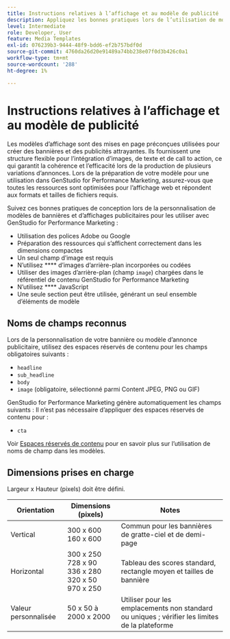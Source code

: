 ```yaml
---
title: Instructions relatives à l’affichage et au modèle de publicité
description: Appliquez les bonnes pratiques lors de l’utilisation de modèles d’affichage et de bannières avec Adobe GenStudio for Performance Marketing.
level: Intermediate
role: Developer, User
feature: Media Templates
exl-id: 076239b3-9444-48f9-bdd6-ef2b757bdf0d
source-git-commit: 4760da26d20e91489a74bb238e07f0d3b426c0a1
workflow-type: tm+mt
source-wordcount: '288'
ht-degree: 1%

---
```


# Instructions relatives à l’affichage et au modèle de publicité

Les modèles d’affichage sont des mises en page préconçues utilisées pour créer des bannières et des publicités attrayantes. Ils fournissent une structure flexible pour l’intégration d’images, de texte et de call to action, ce qui garantit la cohérence et l’efficacité lors de la production de plusieurs variations d’annonces. Lors de la préparation de votre modèle pour une utilisation dans GenStudio for Performance Marketing, assurez-vous que toutes les ressources sont optimisées pour l’affichage web et répondent aux formats et tailles de fichiers requis.

Suivez ces bonnes pratiques de conception lors de la personnalisation de modèles de bannières et d’affichages publicitaires pour les utiliser avec GenStudio for Performance Marketing :

- Utilisation des polices Adobe ou Google
- Préparation des ressources qui s’affichent correctement dans les dimensions compactes
- Un seul champ d’image est requis
- N’utilisez **** d’images d’arrière-plan incorporées ou codées
- Utiliser des images d’arrière-plan (champ `image`) chargées dans le référentiel de contenu GenStudio for Performance Marketing
- N’utilisez **** JavaScript
- Une seule section peut être utilisée, générant un seul ensemble d’éléments de modèle

## Noms de champs reconnus

Lors de la personnalisation de votre bannière ou modèle d’annonce publicitaire, utilisez des espaces réservés de contenu pour les champs obligatoires suivants :

- `headline`
- `sub_headline`
- `body`
- `image` (obligatoire, sélectionné parmi Content JPEG, PNG ou GIF)

GenStudio for Performance Marketing génère automatiquement les champs suivants : Il n’est pas nécessaire d’appliquer des espaces réservés de contenu pour :

- `cta`

Voir [Espaces réservés de contenu](/help/user-guide/content/customize-template.md#content-placeholders) pour en savoir plus sur l’utilisation de noms de champ dans les modèles.

## Dimensions prises en charge

Largeur x Hauteur (pixels) doit être défini.

| Orientation | Dimensions (pixels) | Notes |
|--------------|-------------------------------------------------------------|------------------------------------------------------------------|
| Vertical | 300 x 600<br>160 x 600 | Commun pour les bannières de gratte-ciel et de demi-page |
| Horizontal | 300 x 250<br>728 x 90<br>336 x 280<br>320 x 50<br>970 x 250 | Tableau des scores standard, rectangle moyen et tailles de bannière |
| Valeur personnalisée | 50 x 50 à 2000 x 2000 | Utiliser pour les emplacements non standard ou uniques ; vérifier les limites de la plateforme |

<!-- Potentially add an example

## Template example

+++Example: Display ad template

+++

-->
